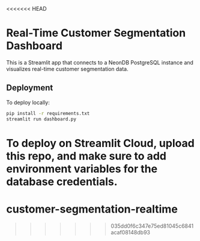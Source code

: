 <<<<<<< HEAD
# Real-Time Customer Segmentation Dashboard

This is a Streamlit app that connects to a NeonDB PostgreSQL instance and visualizes real-time customer segmentation data.

## Deployment

To deploy locally:

```bash
pip install -r requirements.txt
streamlit run dashboard.py
```

To deploy on Streamlit Cloud, upload this repo, and make sure to add environment variables for the database credentials.
=======
# customer-segmentation-realtime
>>>>>>> 035dd0f6c347e75ed81045c6841acaf08148db93
